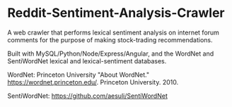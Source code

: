 # Reddit-Sentiment-Analysis-Crawler

A web crawler that performs lexical sentiment analysis on internet forum comments for the purpose of making stock-trading recommendations.

Built with MySQL/Python/Node/Express/Angular, and the WordNet and SentiWordNet lexical and lexical-sentiment databases.

WordNet: 
Princeton University "About WordNet." https://wordnet.princeton.edu/. Princeton University. 2010.

SentiWordNet:
https://github.com/aesuli/SentiWordNet
